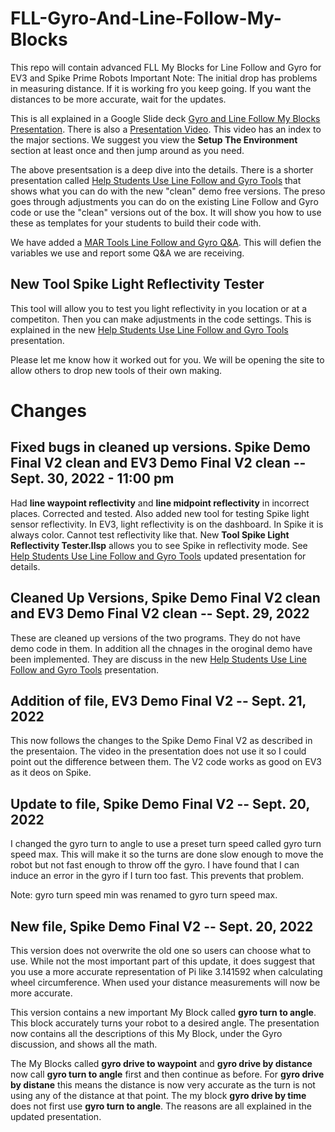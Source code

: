 # FLL-Gyro-And-Line-Follow-My-Blocks
This repo will contain advanced FLL My Blocks for Line Follow and Gyro for EV3 and Spike Prime Robots
Important Note: The initial drop has problems in measuring distance. If it is working fro you keep going. If you want the distances to be more accurate, wait for the updates. 

This is all explained in a Google Slide deck [Gyro and Line Follow My Blocks Presentation](https://docs.google.com/presentation/d/1Vga1y9exY-jyWSlCoF_mPb3-asiujL25wlZJDBCBb4c/edit?usp=sharing). There is also a [Presentation Video](https://youtu.be/Y-mmc1qfdfc). This video has an index to the major sections. We suggest you view the **Setup The Environment** section at least once and then jump around as you need. 

The above presentsation is a deep dive into the details. There is a shorter presentation called [Help Students Use Line Follow and Gyro Tools](https://docs.google.com/presentation/d/1UHYsoMU4sQItIImVDW6JxholZiNHxqkA5VUVJfzfleM/edit?usp=sharing) that shows what you can do with the new "clean" demo free versions. The preso goes through adjustments you can do on the existing Line Follow and Gyro code or use the "clean" versions out of the box. It will show you how to use these as templates for your students to build their code with. 

We have added a [MAR Tools Line Follow and Gyro Q&A](https://docs.google.com/document/d/1ImXs9dXHien4vxTaczBTmVpKdwTA2yu8wNJbacyhVYc/edit?usp=sharing). This will defien the variables we use and report some Q&A we are receiving. 

## New Tool Spike Light Reflectivity Tester
This tool will allow you to test you light reflectivity in you location or at a competiton. Then you can make adjustments in the code settings. 
This is explained in the new [Help Students Use Line Follow and Gyro Tools](https://docs.google.com/presentation/d/1UHYsoMU4sQItIImVDW6JxholZiNHxqkA5VUVJfzfleM/edit?usp=sharing) presentation. 

Please let me know how it worked out for you. We will be opening the site to allow others to drop new tools of their own making. 

# Changes 
## Fixed bugs in cleaned up versions. Spike Demo Final V2 clean and EV3 Demo Final V2 clean -- Sept. 30, 2022 - 11:00 pm
Had **line waypoint reflectivity** and **line midpoint reflectivity** in incorrect places. Corrected and tested. 
Also added new tool for testing Spike light sensor reflectivity. In EV3, light reflectivity is on the dashboard. In Spike it is always color. Cannot test reflectivity like that. New **Tool Spike Light Reflectivity Tester.llsp** allows you to see Spike in reflectivity mode. See [Help Students Use Line Follow and Gyro Tools](https://docs.google.com/presentation/d/1UHYsoMU4sQItIImVDW6JxholZiNHxqkA5VUVJfzfleM/edit?usp=sharing) updated presentation for details. 

## Cleaned Up Versions, Spike Demo Final V2 clean and EV3 Demo Final V2 clean -- Sept. 29, 2022
These are cleaned up versions of the two programs. They do not have demo code in them. In addition all the chnages in the oroginal demo have been implemented. 
They are discuss in the new [Help Students Use Line Follow and Gyro Tools](https://docs.google.com/presentation/d/1UHYsoMU4sQItIImVDW6JxholZiNHxqkA5VUVJfzfleM/edit?usp=sharing) presentation.

## Addition of file, EV3 Demo Final V2 -- Sept. 21, 2022
This now follows the changes to the Spike Demo Final V2 as described in the presentaion. The video in the presentation does not use it so I could point out the difference between them. The V2 code works as good on EV3 as it deos on Spike. 

## Update to file, Spike Demo Final V2 -- Sept. 20, 2022
I changed the gyro turn to angle to use a preset turn speed called gyro turn speed max. This will make it so the turns are done slow enough to move the robot but not fast enough to throw off the gyro. I have found that I can induce an error in the gyro if I turn too fast. This prevents that problem.

Note: gyro turn speed min was renamed to gyro turn speed max. 

## New file, Spike Demo Final V2 -- Sept. 20, 2022
This version does not overwrite the old one so users can choose what to use. While not the most important part of this update, it does suggest that you use a more accurate representation of Pi like 3.141592 when calculating wheel circumference. When used your distance measurements will now be more accurate. 

This version contains a new important My Block called **gyro turn to angle**. This block accurately turns your robot to a desired angle. The presentation now contains all the descriptions of this My Block, under the Gyro discussion, and shows all the math. 

The My Blocks called **gyro drive to waypoint** and **gyro drive by distance** now call **gyro turn to angle** first and then continue as before. For **gyro drive by distane** this means the distance is now very accurate as the turn is not using any of the distance at that point. The my block **gyro drive by time** does not first use **gyro turn to angle**. The reasons are all explained in the updated presentation. 
